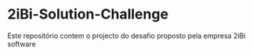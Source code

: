 # 2iBi-Solution-Challenge
Este repositório contem o projecto do desafio proposto pela empresa 2iBi software
